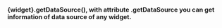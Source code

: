 #### {widget}.getDataSource(), with attribute .getDataSource you can get information of data source of any widget.

